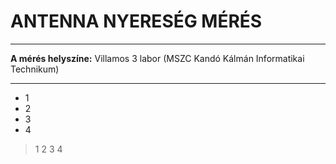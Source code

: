 # ANTENNA NYERESÉG MÉRÉS   
---   
**A mérés helyszíne:** Villamos 3 labor (MSZC Kandó Kálmán Informatikai Technikum)   

---   

- 1
- 2
- 3
- 4

> 1
> 2
> 3
> 4
